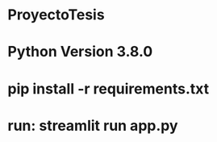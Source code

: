 # ProyectoTesis

# Python Version 3.8.0

# pip install -r requirements.txt

# run: streamlit run app.py